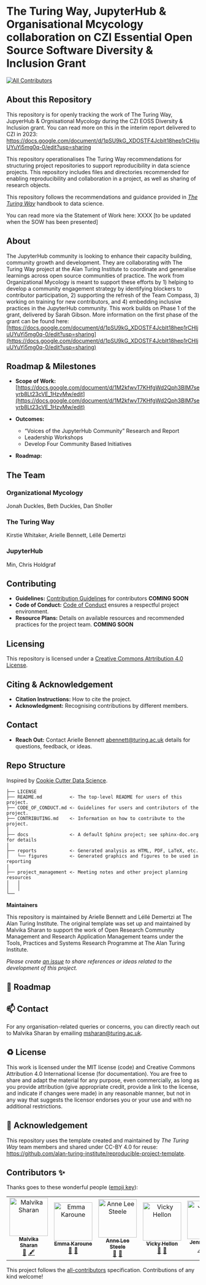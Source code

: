 # The Turing Way, JupyterHub & Organisational Mcycology collaboration on CZI Essential Open Source Software Diversity & Inclusion Grant
<!-- ALL-CONTRIBUTORS-BADGE:START - Do not remove or modify this section -->
[![All Contributors](https://img.shields.io/badge/all_contributors-6-orange.svg?style=flat-square)](#contributors-)
<!-- ALL-CONTRIBUTORS-BADGE:END -->

## About this Repository

This repository is for openly tracking the work of The Turing Way, JupyerHub & Orgnisational Mycology during the CZI EOSS Diversity & Inclusion grant. 
You can read more on this in the interim report delivered to CZI in 2023: https://docs.google.com/document/d/1pSU9kG_XDOSTF4JcbIt18hep1rCHIjuUYuYi5mg0q-0/edit?usp=sharing

This repository operationalises The Turing Way recommendations for structuring project repositories to support reproducibility in data science projects.
This repository includes files and directories recommended for enabling reproducibility and collaboration in a project, as well as sharing of research objects.

This repository follows the recommendations and guidance provided in *[The Turing Way](https://the-turing-way.netlify.app/welcome)* handbook to data science.

You can read more via the Statement of Work here: XXXX [to be updated when the SOW has been presented]

## About

The JupyterHub community is looking to enhance their capacity building, community growth and development. 
They are collaborating with The Turing Way project at the Alan Turing Institute to coordinate and generalise learnings across open source communities of practice. 
The work from Organizational Mycology is meant to support these efforts by 1) helping to develop a community engagement strategy by identifying blockers to contributor participation, 2) supporting the refresh of the Team Compass, 3) working on training for new contributors, and 4) embedding inclusive practices in the JupyterHub community. 
This work builds on Phase 1 of the grant, delivered by Sarah Gibson. More information on the first phase of the grant can be found here: [https://docs.google.com/document/d/1pSU9kG_XDOSTF4JcbIt18hep1rCHIjuUYuYi5mg0q-0/edit?usp=sharing](https://docs.google.com/document/d/1pSU9kG_XDOSTF4JcbIt18hep1rCHIjuUYuYi5mg0q-0/edit?usp=sharing)


## Roadmap & Milestones

- **Scope of Work:** [https://docs.google.com/document/d/1M2kfwvT7KHfgWd2Qph3BIM7seyrb8Lt23cVE_1HzvMw/edit](https://docs.google.com/document/d/1M2kfwvT7KHfgWd2Qph3BIM7seyrb8Lt23cVE_1HzvMw/edit)  
- **Outcomes:**
    - “Voices of the JupyterHub Community” Research and Report
    - Leadership Workshops
    - Develop Four Community Based Initiatives

- **Roadmap:**


## The Team

### Organizational Mycology  
Jonah Duckles, Beth Duckles, Dan Sholler
### The Turing Way
Kirstie Whitaker, Arielle Bennett, Léllé Demertzi
### JupyterHub
Min, Chris Holdgraf

## Contributing

- **Guidelines:** [Contribution Guidelines](link-to-guidelines) for contributors **COMING SOON**
- **Code of Conduct:** [Code of Conduct](link-to-coc) ensures a respectful project environment. 
- **Resource Plans:** Details on available resources and recommended practices for the project team. **COMING SOON**

## Licensing
This repository is licensed under a [Creative Commons Atrtribution 4.0 License](https://creativecommons.org/licenses/by/4.0/). 

## Citing & Acknowledgement

- **Citation Instructions:** How to cite the project.
- **Acknowledgment:** Recognising contributions by different members.

## Contact

- **Reach Out:** Contact Arielle Bennett [abennett@turing.ac.uk](mailto:abennett@turing.ac.uk) details for questions, feedback, or ideas.

## Repo Structure

Inspired by [Cookie Cutter Data Science](https://github.com/drivendata/cookiecutter-data-science).

```
├── LICENSE
├── README.md          <- The top-level README for users of this project.
├── CODE_OF_CONDUCT.md <- Guidelines for users and contributors of the project.
├── CONTRIBUTING.md    <- Information on how to contribute to the project.
│
├── docs               <- A default Sphinx project; see sphinx-doc.org for details
│
├── reports            <- Generated analysis as HTML, PDF, LaTeX, etc.
│   └── figures        <- Generated graphics and figures to be used in reporting
│
├── project_management <- Meeting notes and other project planning resources
│   │
│   │
└──
```

**Maintainers**

This repository is maintained by Arielle Bennett and Léllé Demertzi at The Alan Turing Institute. 
The original template was set up and maintained by Malvika Sharan to support the work of Open Research Community Management and Research Application Management teams under the Tools, Practices and Systems Research Programme at The Alan Turing Institute.

*Please create [an issue](../../issues) to share references or ideas related to the development of this project.*

🎯 Roadmap
---



📫 Contact
---

For any organisation-related queries or concerns, you can directly reach out to Malvika Sharan by emailing [msharan@turing.ac.uk](mailto:msharan@turing.ac.uk).

♻️ License
---

This work is licensed under the MIT license (code) and Creative Commons Attribution 4.0 International license (for documentation).
You are free to share and adapt the material for any purpose, even commercially,
as long as you provide attribution (give appropriate credit, provide a link to the license,
and indicate if changes were made) in any reasonable manner, but not in any way that suggests the
licensor endorses you or your use and with no additional restrictions.

🤝 Acknowledgement
---

This repository uses the template created and maintained by *The Turing Way* team members and shared under CC-BY 4.0 for reuse: https://github.com/alan-turing-institute/reproducible-project-template.

## Contributors ✨

Thanks goes to these wonderful people ([emoji key](https://allcontributors.org/docs/en/emoji-key)):

<!-- ALL-CONTRIBUTORS-LIST:START - Do not remove or modify this section -->
<!-- prettier-ignore-start -->
<!-- markdownlint-disable -->
<table>
  <tbody>
    <tr>
      <td align="center"><a href="http://malvikasharan.github.io/"><img src="https://avatars.githubusercontent.com/u/5370471?v=4?s=100" width="100px;" alt="Malvika Sharan"/><br /><sub><b>Malvika Sharan</b></sub></a><br /><a href="#ideas-malvikasharan" title="Ideas, Planning, & Feedback">🤔</a> <a href="#content-malvikasharan" title="Content">🖋</a></td>
      <td align="center"><a href="https://github.com/EKaroune"><img src="https://avatars.githubusercontent.com/u/58147174?v=4?s=100" width="100px;" alt="Emma Karoune"/><br /><sub><b>Emma Karoune</b></sub></a><br /><a href="#ideas-EKaroune" title="Ideas, Planning, & Feedback">🤔</a> <a href="https://github.com/alan-turing-institute/reproducible-project-template/commits?author=EKaroune" title="Documentation">📖</a></td>
      <td align="center"><a href="http://www.aleesteele.com"><img src="https://avatars.githubusercontent.com/u/18509789?v=4?s=100" width="100px;" alt="Anne Lee Steele"/><br /><sub><b>Anne Lee Steele</b></sub></a><br /><a href="#ideas-aleesteele" title="Ideas, Planning, & Feedback">🤔</a> <a href="https://github.com/alan-turing-institute/reproducible-project-template/commits?author=aleesteele" title="Documentation">📖</a></td>
      <td align="center"><a href="https://github.com/vhellon"><img src="https://avatars.githubusercontent.com/u/93144591?v=4?s=100" width="100px;" alt="Vicky Hellon"/><br /><sub><b>Vicky Hellon</b></sub></a><br /><a href="#ideas-vhellon" title="Ideas, Planning, & Feedback">🤔</a> <a href="https://github.com/alan-turing-institute/reproducible-project-template/commits?author=vhellon" title="Documentation">📖</a></td>
      <td align="center"><a href="http://jending.com"><img src="https://avatars.githubusercontent.com/u/5104098?v=4?s=100" width="100px;" alt="Jennifer Ding"/><br /><sub><b>Jennifer Ding</b></sub></a><br /><a href="#content-dingaaling" title="Content">🖋</a> <a href="https://github.com/alan-turing-institute/reproducible-project-template/commits?author=dingaaling" title="Documentation">📖</a> <a href="#ideas-dingaaling" title="Ideas, Planning, & Feedback">🤔</a></td>
      <td align="center"><a href="http://lappland.io"><img src="https://avatars.githubusercontent.com/u/51458?v=4?s=100" width="100px;" alt="Hilmar Lapp"/><br /><sub><b>Hilmar Lapp</b></sub></a><br /><a href="https://github.com/alan-turing-institute/reproducible-project-template/issues?q=author%3Ahlapp" title="Bug reports">🐛</a></td>
    </tr>
  </tbody>
</table>

<!-- markdownlint-restore -->
<!-- prettier-ignore-end -->

<!-- ALL-CONTRIBUTORS-LIST:END -->

This project follows the [all-contributors](https://github.com/all-contributors/all-contributors) specification. Contributions of any kind welcome!
